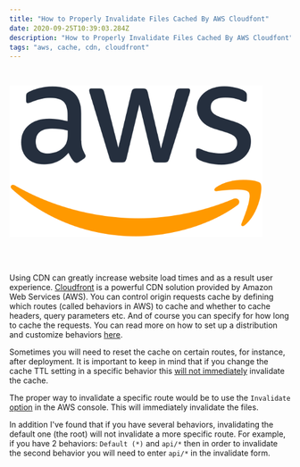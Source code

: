 ```yaml
---
title: "How to Properly Invalidate Files Cached By AWS Cloudfont"
date: 2020-09-25T10:39:03.284Z
description: "How to Properly Invalidate Files Cached By AWS Cloudfont"
tags: "aws, cache, cdn, cloudfront"
---
```


<div style="display:flex;justify-content:center;padding-right:10%;padding-bottom:50px;padding-top:30px;">
    <img src="awslogo.svg"
            alt="Amazon Web Services Logo"
            style="margin:0;"
            />
</div>

Using CDN can greatly increase website load times and as a result user experience. [Cloudfront](https://aws.amazon.com/cloudfront/?nc=sn&loc=1) is a powerful CDN solution provided by Amazon Web Services (AWS). You can control origin requests cache by defining which routes (called behaviors in AWS) to cache and whether to cache headers, query parameters etc. And of course you can specify for how long to cache the requests. You can read more on how to set up a distribution and customize behaviors [here](https://docs.aws.amazon.com/AmazonCloudFront/latest/DeveloperGuide/controlling-origin-requests.html).

Sometimes you will need to reset the cache on certain routes, for instance, after deployment. It is important to keep in mind that if you change the cache TTL setting in a specific behavior this [will not immediately](https://docs.aws.amazon.com/AmazonCloudFront/latest/DeveloperGuide/RemovingObjects.html) invalidate the cache.

The proper way to invalidate a specific route would be to use the `Invalidate` [option](https://docs.aws.amazon.com/AmazonCloudFront/latest/DeveloperGuide/Invalidation.html) in the AWS console. This will immediately invalidate the files.

In addition I've found that if you have several behaviors, invalidating the default one (the root) will not invalidate a more specific route. For example, if you have 2 behaviors: `Default (*)` and `api/*` then in order to invalidate the second behavior you will need to enter `api/*` in the invalidate form.
